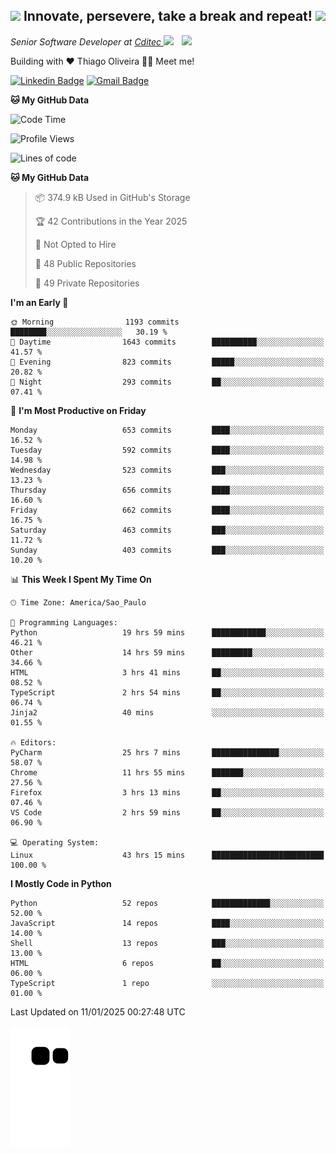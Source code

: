<h2><img src="https://emojis.slackmojis.com/emojis/images/1531849430/4246/blob-sunglasses.gif?1531849430" width="30"/> Innovate, persevere, take a break and repeat! <img src="https://media.giphy.com/media/12oufCB0MyZ1Go/giphy.gif" width="50"></h2>
<img align='right' src="https://media.giphy.com/media/M9gbBd9nbDrOTu1Mqx/giphy.gif" width="230">
<p><em>Senior Software Developer at <a href="https://www.cditec.com.br/">Cditec
</a><img src="https://media.giphy.com/media/WUlplcMpOCEmTGBtBW/giphy.gif" width="30"> 
</em></p>



Building with ❤️ Thiago Oliveira 👋🏽 Meet me!

[![Linkedin Badge](https://img.shields.io/badge/-Thiago-blue?style=flat-square&logo=Linkedin&logoColor=white&link=https://www.linkedin.com/in/tgmarinho/)](https://www.linkedin.com/in/thiagoceconelo/) 
[![Gmail Badge](https://img.shields.io/badge/-thiceconelo@gmail.com-c14438?style=flat-square&logo=Gmail&logoColor=white&link=mailto:thiceconelo@gmail.com)](mailto:thiceconelo@gmail.com)

</em></p>

<!-- <span style="height ">
![Anurag's GitHub stats](https://github-readme-stats.vercel.app/api?username=arthurspk&show_icons=true&theme=tokyonight)
</span> -->

**🐱 My GitHub Data** 
<!--START_SECTION:waka-->
![Code Time](http://img.shields.io/badge/Code%20Time-2%2C398%20hrs%2022%20mins-blue)

![Profile Views](http://img.shields.io/badge/Profile%20Views-0-blue)

![Lines of code](https://img.shields.io/badge/From%20Hello%20World%20I%27ve%20Written-5.4%20million%20lines%20of%20code-blue)

**🐱 My GitHub Data** 

> 📦 374.9 kB Used in GitHub's Storage 
 > 
> 🏆 42 Contributions in the Year 2025
 > 
> 🚫 Not Opted to Hire
 > 
> 📜 48 Public Repositories 
 > 
> 🔑 49 Private Repositories 
 > 
**I'm an Early 🐤** 

```text
🌞 Morning                1193 commits        ████████░░░░░░░░░░░░░░░░░   30.19 % 
🌆 Daytime                1643 commits        ██████████░░░░░░░░░░░░░░░   41.57 % 
🌃 Evening                823 commits         █████░░░░░░░░░░░░░░░░░░░░   20.82 % 
🌙 Night                  293 commits         ██░░░░░░░░░░░░░░░░░░░░░░░   07.41 % 
```
📅 **I'm Most Productive on Friday** 

```text
Monday                   653 commits         ████░░░░░░░░░░░░░░░░░░░░░   16.52 % 
Tuesday                  592 commits         ████░░░░░░░░░░░░░░░░░░░░░   14.98 % 
Wednesday                523 commits         ███░░░░░░░░░░░░░░░░░░░░░░   13.23 % 
Thursday                 656 commits         ████░░░░░░░░░░░░░░░░░░░░░   16.60 % 
Friday                   662 commits         ████░░░░░░░░░░░░░░░░░░░░░   16.75 % 
Saturday                 463 commits         ███░░░░░░░░░░░░░░░░░░░░░░   11.72 % 
Sunday                   403 commits         ███░░░░░░░░░░░░░░░░░░░░░░   10.20 % 
```


📊 **This Week I Spent My Time On** 

```text
🕑︎ Time Zone: America/Sao_Paulo

💬 Programming Languages: 
Python                   19 hrs 59 mins      ████████████░░░░░░░░░░░░░   46.21 % 
Other                    14 hrs 59 mins      █████████░░░░░░░░░░░░░░░░   34.66 % 
HTML                     3 hrs 41 mins       ██░░░░░░░░░░░░░░░░░░░░░░░   08.52 % 
TypeScript               2 hrs 54 mins       ██░░░░░░░░░░░░░░░░░░░░░░░   06.74 % 
Jinja2                   40 mins             ░░░░░░░░░░░░░░░░░░░░░░░░░   01.55 % 

🔥 Editors: 
PyCharm                  25 hrs 7 mins       ███████████████░░░░░░░░░░   58.07 % 
Chrome                   11 hrs 55 mins      ███████░░░░░░░░░░░░░░░░░░   27.56 % 
Firefox                  3 hrs 13 mins       ██░░░░░░░░░░░░░░░░░░░░░░░   07.46 % 
VS Code                  2 hrs 59 mins       ██░░░░░░░░░░░░░░░░░░░░░░░   06.90 % 

💻 Operating System: 
Linux                    43 hrs 15 mins      █████████████████████████   100.00 % 
```

**I Mostly Code in Python** 

```text
Python                   52 repos            █████████████░░░░░░░░░░░░   52.00 % 
JavaScript               14 repos            ████░░░░░░░░░░░░░░░░░░░░░   14.00 % 
Shell                    13 repos            ███░░░░░░░░░░░░░░░░░░░░░░   13.00 % 
HTML                     6 repos             ██░░░░░░░░░░░░░░░░░░░░░░░   06.00 % 
TypeScript               1 repo              ░░░░░░░░░░░░░░░░░░░░░░░░░   01.00 % 
```




 Last Updated on 11/01/2025 00:27:48 UTC
<!--END_SECTION:waka-->

![Snake animation](https://github.com/rafaballerini/rafaballerini/blob/output/github-contribution-grid-snake.svg)


<!---
ceconelo/ceconelo is a ✨ special ✨ repository because its `README.md` (this file) appears on your GitHub profile.
You can click the Preview link to take a look at your changes.
--->
